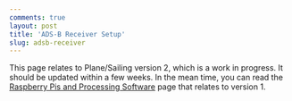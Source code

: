 ```yaml
---
comments: true
layout: post
title: 'ADS-B Receiver Setup'
slug: adsb-receiver
---
```


<div class="notes"><p>This page relates to Plane/Sailing version 2, which is a work in progress. It should be updated within a few weeks. In the mean time, you can read the <a href="/hardware/planesailing/raspberry-pis-and-processing-software/">Raspberry Pis and Processing Software</a> page that relates to version 1.</p></div>